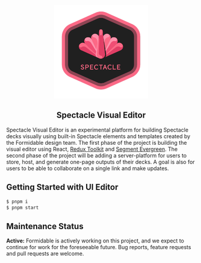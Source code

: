 <p align="center"><img src="https://raw.githubusercontent.com/FormidableLabs/spectacle/main/website/static/img/logo_spectacle.png" width=250></p>
<h2 align="center">Spectacle Visual Editor</h2>

Spectacle Visual Editor is an experimental platform for building Spectacle decks visually using built-in Spectacle elements and templates created by the Formidable design team. The first phase of the project is building the visual editor using React, [Redux Toolkit](https://redux-toolkit.js.org) and [Segment Evergreen](https://evergreen.segment.com/components/). The second phase of the project will be adding a server-platform for users to store, host, and generate one-page outputs of their decks. A goal is also for users to be able to collaborate on a single link and make updates.

## Getting Started with UI Editor

```shell
$ pnpm i
$ pnpm start
```

## Maintenance Status

**Active:** Formidable is actively working on this project, and we expect to continue for work for the foreseeable future. Bug reports, feature requests and pull requests are welcome.
